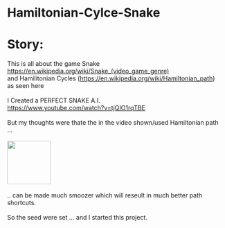 # Hamiltonian-Cylce-Snake

# Story:
This is all about the game Snake https://en.wikipedia.org/wiki/Snake_(video_game_genre)<br/>
and Hamilitonian Cycles (https://en.wikipedia.org/wiki/Hamiltonian_path)<br/>
as seen here<br/>
<br/>
I Created a PERFECT SNAKE A.I.<br/>
https://www.youtube.com/watch?v=tjQIO1rqTBE<br/>
<br/>
But my thoughts were thate the in the video shown/used Hamiltonian path ... <br/>
<br/>
<img src="https://live.staticflickr.com/65535/50508327758_f8a6e273ee_k.jpg" style="width: 100px; height: 100px;"><br/>
<br/>
.. can be made much smoozer which will reseult in much better path shortcuts.<br/>
<br/>
So the seed were set ... and I started this project.<br/>
<br/>
<br/>
